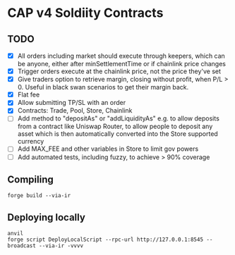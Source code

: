 # CAP v4 Soldiity Contracts

## TODO

- [x] All orders including market should execute through keepers, which can be anyone, either after minSettlementTime or if chainlink price changes
- [x] Trigger orders execute at the chainlink price, not the price they've set
- [x] Give traders option to retrieve margin, closing without profit, when P/L > 0. Useful in black swan scenarios to get their margin back.
- [x] Flat fee
- [x] Allow submitting TP/SL with an order
- [x] Contracts: Trade, Pool, Store, Chainlink 
- [ ] Add method to "depositAs" or "addLiquidityAs" e.g. to allow deposits from a contract like Uniswap Router, to allow people to deposit any asset which is then automatically converted into the Store supported currency
- [ ] Add MAX_FEE and other variables in Store to limit gov powers
- [ ] Add automated tests, including fuzzy, to achieve > 90% coverage

## Compiling

```
forge build --via-ir
```

## Deploying locally

```
anvil
forge script DeployLocalScript --rpc-url http://127.0.0.1:8545 --broadcast --via-ir -vvvv
```